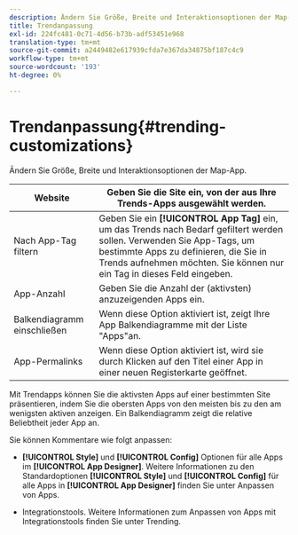 ```yaml
---
description: Ändern Sie Größe, Breite und Interaktionsoptionen der Map-App.
title: Trendanpassung
exl-id: 224fc481-0c71-4d56-b73b-adf53451e968
translation-type: tm+mt
source-git-commit: a2449482e617939cfda7e367da34875bf187c4c9
workflow-type: tm+mt
source-wordcount: '193'
ht-degree: 0%

---
```


# Trendanpassung{#trending-customizations}

Ändern Sie Größe, Breite und Interaktionsoptionen der Map-App.

| Website | Geben Sie die Site ein, von der aus Ihre Trends-Apps ausgewählt werden. |
|---|---|
| Nach App-Tag filtern | Geben Sie ein **[!UICONTROL App Tag]** ein, um das Trends nach Bedarf gefiltert werden sollen. Verwenden Sie App-Tags, um bestimmte Apps zu definieren, die Sie in Trends aufnehmen möchten. Sie können nur ein Tag in dieses Feld eingeben. |
| App-Anzahl | Geben Sie die Anzahl der (aktivsten) anzuzeigenden Apps ein. |
| Balkendiagramm einschließen | Wenn diese Option aktiviert ist, zeigt Ihre App Balkendiagramme mit der Liste &quot;Apps&quot;an. |
| App-Permalinks | Wenn diese Option aktiviert ist, wird sie durch Klicken auf den Titel einer App in einer neuen Registerkarte geöffnet. |

Mit Trendapps können Sie die aktivsten Apps auf einer bestimmten Site präsentieren, indem Sie die obersten Apps von den meisten bis zu den am wenigsten aktiven anzeigen. Ein Balkendiagramm zeigt die relative Beliebtheit jeder App an.

Sie können Kommentare wie folgt anpassen:

* **[!UICONTROL Style]** und  **[!UICONTROL Config]** Optionen für alle Apps im  **[!UICONTROL App Designer]**. Weitere Informationen zu den Standardoptionen **[!UICONTROL Style]** und **[!UICONTROL Config]** für alle Apps in **[!UICONTROL App Designer]** finden Sie unter Anpassen von Apps.

* Integrationstools. Weitere Informationen zum Anpassen von Apps mit Integrationstools finden Sie unter Trending.
